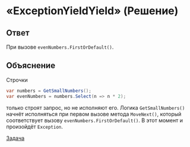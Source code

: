 # «ExceptionYieldYield» (Решение)

## Ответ

При вызове `evenNumbers.FirstOrDefault()`.

## Объяснение

Строчки

```cs
var numbers = GetSmallNumbers();
var evenNumbers = numbers.Select(n => n * 2);
```

только строят запрос, но не исполняют его. Логика `GetSmallNumbers()` начнёт исполняться при первом вызове метода `MoveNext()`, который соответствует вызову `evenNumbers.FirstOrDefault()`. В этот момент и произойдёт `Exception`.

[Задача](./ExceptionYieldYield-P.md)